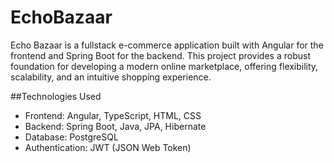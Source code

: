 # EchoBazaar 
	
Echo Bazaar is a fullstack e-commerce application built with Angular for the frontend and Spring Boot for the backend. 
This project provides a robust foundation for developing a modern online marketplace, offering flexibility, scalability, and an intuitive shopping experience.

##Technologies Used
- Frontend: Angular, TypeScript, HTML, CSS
- Backend: Spring Boot, Java, JPA, Hibernate
- Database: PostgreSQL
- Authentication: JWT (JSON Web Token)